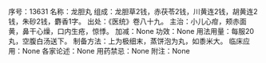 序号：13631
名称：龙胆丸
组成：龙胆草2钱，赤茯苓2钱，川黄连2钱，胡黄连2钱，朱砂2钱，麝香1字。
出处：《医统》卷八十九。
主治：小儿心疳，颊赤面黄，鼻干心燥，口内生疮，惊悸。
加减：None
功效：None
用法用量：每服20丸，空腹白汤送下。
制备方法：上为极细末，蒸饼泡为丸，如黍米大。
临床应用：None
各家论述：None
用药禁忌：None
附注：None

